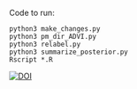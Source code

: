 Code to run:

```
python3 make_changes.py
python3 pm_dir_ADVI.py
python3 relabel.py
python3 summarize_posterior.py
Rscript *.R
```

[![DOI](https://zenodo.org/badge/231150743.svg)](https://zenodo.org/doi/10.5281/zenodo.10013715)
